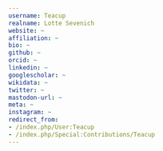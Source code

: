 ```yaml
---
username: Teacup
realname: Lotte Sevenich
website: ~
affiliation: ~
bio: ~
github: ~
orcid: ~
linkedin: ~
googlescholar: ~
wikidata: ~
twitter: ~
mastodon-url: ~
meta: ~
instagram: ~
redirect_from:
- /index.php/User:Teacup
- /index.php/Special:Contributions/Teacup
---
```

